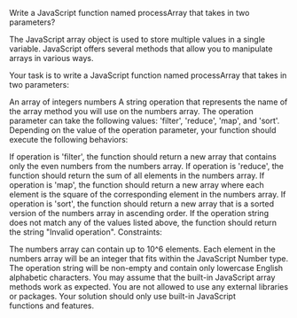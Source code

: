 Write a JavaScript function named processArray that takes in two parameters?

The JavaScript array object is used to store multiple values in a single variable. JavaScript offers several methods that allow you to manipulate arrays in various ways.

Your task is to write a JavaScript function named processArray that takes in two parameters:

An array of integers numbers
A string operation that represents the name of the array method you will use on the numbers array.
The operation parameter can take the following values: 'filter', 'reduce', 'map', and 'sort'. Depending on the value of the operation parameter, your function should execute the following behaviors:

If operation is 'filter', the function should return a new array that contains only the even numbers from the numbers array.
If operation is 'reduce', the function should return the sum of all elements in the numbers array.
If operation is 'map', the function should return a new array where each element is the square of the corresponding element in the numbers array.
If operation is 'sort', the function should return a new array that is a sorted version of the numbers array in ascending order.
If the operation string does not match any of the values listed above, the function should return the string "Invalid operation".
Constraints:

The numbers array can contain up to 10^6 elements.
Each element in the numbers array will be an integer that fits within the JavaScript Number type.
The operation string will be non-empty and contain only lowercase English alphabetic characters.
You may assume that the built-in JavaScript array methods work as expected.
You are not allowed to use any external libraries or packages. Your solution should only use built-in JavaScript functions and features.
